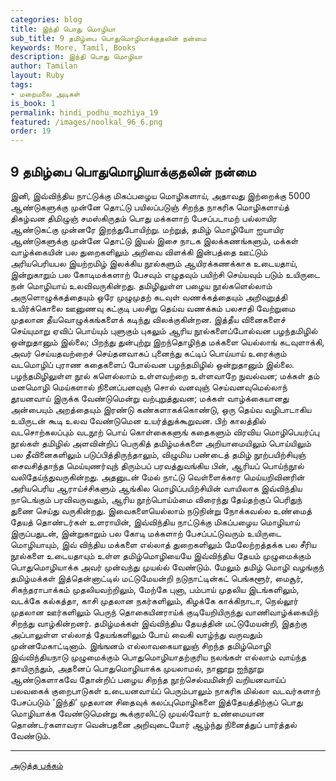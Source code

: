 ```yaml
---
categories: blog
title: இந்தி பொது மொழியா
sub_title: 9 தமிழ்பை பொதுமொழியாக்குதலின் நன்மை
keywords: More, Tamil, Books
description: இந்தி பொது மொழியா
author: Tamilan
layout: Ruby
tags:
- மறைமலை அடிகள்
is_book: 1
permalink: hindi_podhu_mozhiya_19
featured: /images/noolkal_96_6.png
order: 19
---
```

## 9 தமிழ்பை பொதுமொழியாக்குதலின் நன்மை

இனி, இவ்விந்திய நாட்டுக்கு மிகப்பழைய மொழிகளாய், அதாவது இற்றைக்கு 5000 ஆண்டுகளுக்கு முன்னே தொட்டு பயிலப்படுஞ் சிறந்த நாகரிக மொழிகளாய்த் திகழ்வன திமிழுஞ் சமஸ்கிருதம் பொது மக்களாற் பேசப்படாமற் பல்லாயிர ஆண்டுகட்கு முன்னரே இறந்துபோயிற்று. மற்றுத், தமிழ் மொழியோ ஐயாயிர ஆண்டுகளுக்கு முன்னே தொட்டு இயல் இசை நாடக இலக்கணங்களும், மக்கள் வாழ்க்கையின் பல துறைகளிலும் அறிவை விளக்கி இன்பத்தை ஊட்டும் அரியபெரியபல இயற்றமிழ் இலக்கிய நூல்களும் ஆயிரக்கணக்காக உடையதாய், இன்றுகாறும் பல கோடிமக்களாற் பேசவும் எழுதவும் பயிற்சி செய்யவும் படும் உயிருடை நன் மொழியாய் உலவிவருகின்றது. தமிழிலுள்ள பழைய நூல்களெல்லாம் அருளொழுக்கத்தையும் ஒரே முழுமுதற் கடவுள் வணக்கத்தையும் அறிவுறுத்தி உயிர்க்கொலை ஊனுணவு கட்குடி பலசிறு தெய்வ வணக்கம் பலசாதி வேற்றுமை முதலான தீயவொழுக்கங்களைக் கடிந்து விலக்குகின்றன. இத்தீய வினைகளைச் செய்யுமாறு ஏவிப் பொய்யும் புளுகும் புகலும் ஆரிய நூல்களைப்போல்வன பழந்தமிழில் ஒன்றுதானும் இல்லை; பிறந்து துன்புற்று இறந்தொழிந்த மக்களை யெல்லாங் கடவுளாக்கி, அவர் செய்யதவற்றைச் செய்தனவாகப் புனைந்து கட்டிப் பொய்யாய் உரைக்கும் வடமொழிப் புராண கதைகளைப் போல்வன பழந்தமிழில் ஒன்றுதானும் இல்லை. பழந்தமிழிலுள்ள நூல் களெல்லாம் உள்ளவற்றை உள்ளவாறே நுவல்வன; மக்கள் தம் மனமொழி மெய்களால் நினைப்பனவுஞ் சொல் வனவுஞ் செய்வனவுமெல்லாந் தூயனவாய் இருக்க வேண்டுமென்று வற்புறுத்துவன; மக்கள் வாழ்க்கையானது அன்பையும் அறத்தையும் இரண்டு கண்களாகக்கொண்டு, ஒரு தெய்வ வழிபாடாகிய உயிருடன் கூடி உலவ வேண்டுமென உயர்த்துக்கூறுவன. பிற் காலத்தில் வடசொற்கலப்பும் வடநூற் பொய் கொள்கைகளுங் கதைகளும் விரவிய மொழிபெயர்ப்பு நூல்கள் தமிழில் அளவின்றிப் பெருகித் தமிழ்மக்களை அறியாமையிலும் பொய்யிலும் பல தீவினைகளிலும் படுப்பித்திருந்தாலும், விழுமிய பண்டைத் தமிழ் நூற்பயிற்சியுஞ் சைவசித்தாந்த மெய்யுணர்வுந் திரும்பப் பரவத்துவங்கிய பின், ஆரியப் பொய்ந்நூல் வலிதேய்ந்துவருகின்றது. அதனுடன் மேல் நாட்டு வெள்ளைக்கார மெய்யறிவினரின் அரியபெரிய ஆராய்ச்சிகளும் ஆங்கில மொழிப்பயிற்சியின் வாயிலாக இவ்விந்திய நாடெங்கும் பரவிவருவதும், ஆரிய நூற்பொய்ம்மை விரைந்து தேய்தற்குப் பெரிதுந் துணை செய்து வருகின்றது. இவைகளையெல்லாம் நடுநின்று நோக்கவல்ல உண்மைத் தேயத் தொண்டர்கள் உளராயின், இவ்விந்திய
நாட்டுக்கு மிகப்பழைய மொழியாய் இருப்பதுடன், இன்றுகாறும் பல கோடி மக்களாற் பேசப்பட்டுவரும் உயிருடை மொழியாயும், இவ் விந்திய மக்களை எல்லாத் துறைகளிலும் மேலேற்றத்தக்க பல சீரிய நூல்களை உடையதாயும் உள்ள தமிழ்மொழியையே இவ்விந்திய தேயம் முழுமைக்கும் பொதுமொழியாக்க அவர் முன்வந்து முயல்ல் வேண்டும். மேலும் தமிழ் மொழி வழங்குந் தமிழ்மக்கள் இத்தென்னாட்டில் மட்டுமேயன்றி நடுநாட்டின்கட் பெங்களூர், மைசூர், சிகந்தராபாக்கம் முதலியவற்றிலும், மேற்கே புனா, பம்பாய் முதலிய இடங்களிலும், வடக்கே கல்கத்தா, காசி முதலான நகர்களிலும், கிழக்கே காக்கிநாடா, நெல்லூர் முதலான ஊர்களிலும் பெருந் தொகையினராய்க் குடியேறியிருந்து வாணிவாழ்க்கையிற் சிறந்து வாழ்கின்றனர். தமிழ்மக்கள் இவ்விந்திய தேயத்தின் மட்டுமேயன்றி, இதற்கு அப்பாலுள்ள எல்லாத் தேயங்களிலும் போய் வைகி வாழ்ந்து வருவதும் முன்னமேகாட்டினாம். இங்ஙனம் எல்லாவகையாலுஞ் சிறந்த தமிழ்மொழி இவ்விந்தியநாடு முழுமைக்கும் பொதுமொழியாதற்குரிய நலங்கள் எல்லாம் வாய்ந்த தாயிருந்தும், அதனைப் பொதுமொழியாக்க முயலாமல், நானூறு ஐந்நூறு ஆண்டுகளாகவே தோன்றிப் பழைய சிறந்த நூற்செல்வமின்றி வறியனவாய்ப் பலவகைக் குறைபாடுகள் உடையனவாய்ப் பெரும்பாலும் நாகரிக மில்லா வடவர்களாற் பேசப்படும் ‘இந்தி‘ முதலான சிதைவுக் கலப்புமொழிகளை இத்தேயத்திற்குப் பொது மொழியாக்க வேண்டுமென்று கூக்குரலிட்டு முயல்வோர் உண்மையான தொண்டர்களாவரா வென்பதனை அறிவுடையோர் ஆழ்ந்து நினைத்துப் பார்த்தல் வேண்டும்.

* * *

[அடுத்த பக்கம்](hindi_podhu_mozhiya_20)